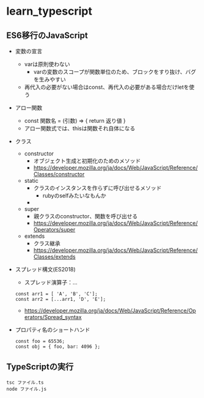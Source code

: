 # learn_typescript

## ES6移行のJavaScript

- 変数の宣言
  - varは原則使わない
    - varの変数のスコープが関数単位のため、ブロックをすり抜け、バグを生みやすい
  - 再代入の必要がない場合はconst、再代入の必要がある場合だけletを使う

- アロー関数
  - const 関数名 = (引数) => { return 返り値 }
  - アロー関数式では、thisは関数それ自体になる

- クラス
  - constructor
    - オブジェクト生成と初期化のためのメソッド
    - https://developer.mozilla.org/ja/docs/Web/JavaScript/Reference/Classes/constructor
  - static
    - クラスのインスタンスを作らずに呼び出せるメソッド
      - rubyのselfみたいなもんか
    - 
  - super
    - 親クラスのconstructor、関数を呼び出せる
    - https://developer.mozilla.org/ja/docs/Web/JavaScript/Reference/Operators/super
  - extends
    - クラス継承
    - https://developer.mozilla.org/ja/docs/Web/JavaScript/Reference/Classes/extends

- スプレッド構文(ES2018)
  - スプレッド演算子：...
  ```
  const arr1 = [ 'A', 'B', 'C'];
  const arr2 = [...arr1, 'D', 'E'];
  ```
  - https://developer.mozilla.org/ja/docs/Web/JavaScript/Reference/Operators/Spread_syntax

- プロパティ名のショートハンド
  ```
  const foo = 65536;
  const obj = { foo, bar: 4096 };
  ```

## TypeScriptの実行

```
tsc ファイル.ts
node ファイル.js
```